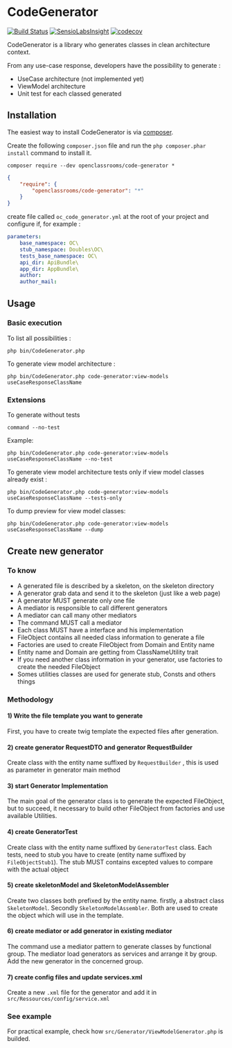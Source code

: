 # CodeGenerator
[![Build Status](https://travis-ci.org/OpenClassrooms/CodeGenerator.svg?branch=master)](https://travis-ci.org/OpenClassrooms/CodeGenerator)
[![SensioLabsInsight](https://insight.symfony.com/projects/e91d65d8-55e2-4b66-8649-1bfaf79b67d8/mini.svg)](https://insight.symfony.com/account/widget?project=e91d65d8-55e2-4b66-8649-1bfaf79b67d8)
[![codecov](https://codecov.io/gh/OpenClassrooms/CodeGenerator/branch/master/graph/badge.svg)](https://codecov.io/gh/OpenClassrooms/CodeGenerator)


CodeGenerator is a library who generates classes in clean architecture context. 

From any use-case response, developers have the possibility to generate : 
- UseCase architecture (not implemented yet)
- ViewModel architecture
- Unit test for each classed generated

## Installation
The easiest way to install CodeGenerator is via [composer](http://getcomposer.org/).

Create the following `composer.json` file and run the `php composer.phar install` command to install it.

```commandLine
composer require --dev openclassrooms/code-generator *
```

```json
{
    "require": {
        "openclassrooms/code-generator": "*"
    }
}
```
create file called `oc_code_generator.yml` at the root of your project and configure if, for example : 
``` yaml
parameters:
    base_namespace: OC\ 
    stub_namespace: Doubles\OC\
    tests_base_namespace: OC\
    api_dir: ApiBundle\
    app_dir: AppBundle\
    author:
    author_mail:
```
<a name="install-nocomposer"/>

## Usage
### Basic execution
To list all possibilities : 
``` 
php bin/CodeGenerator.php
```
To generate view model architecture : 
``` 
php bin/CodeGenerator.php code-generator:view-models useCaseResponseClassName
```
### Extensions
To generate without tests
``` 
command --no-test
```
Example:
```
php bin/CodeGenerator.php code-generator:view-models useCaseResponseClassName --no-test
```
To generate view model architecture tests only if view model classes already exist : 
``` 
php bin/CodeGenerator.php code-generator:view-models useCaseResponseClassName --tests-only
```
To dump preview for view model classes: 
``` 
php bin/CodeGenerator.php code-generator:view-models useCaseResponseClassName --dump
```
## Create new generator

### To know
- A generated file is described by a skeleton, on the skeleton directory
- A generator grab data and send it to the skeleton (just like a web page)
- A generator MUST generate only one file
- A mediator is responsible to call different generators
- A mediator can call many other mediators
- The command MUST call a mediator
- Each class MUST have a interface and his implementation
- FileObject contains all needed class information to generate a file
- Factories are used to create FileObject from Domain and Entity name
- Entity name and Domain are getting from ClassNameUtility trait 
- If you need another class information in your generator, use factories to create the needed FileObject
- Somes utilities classes are used for generate stub, Consts and others things

### Methodology

#### 1) Write the file template you want to generate 
First, you have to create twig template the expected files after generation.
#### 2) create generator RequestDTO and generator RequestBuilder
Create class with the entity name suffixed by `RequestBuilder` , this is used as parameter in generator main method 
#### 3) start Generator Implementation
The main goal of the generator class is to generate the expected FileObject, but to succeed, it necessary to build other FileObject from factories and use available Utilities. 
#### 4) create GeneratorTest
Create class with the entity name suffixed by `GeneratorTest` class. Each tests, need to stub you have to create (entity name suffixed by `FileObjectStub1`). The stub MUST contains excepted values to compare with the actual object
#### 5) create skeletonModel and SkeletonModelAssembler
Create two classes both prefixed by the entity name.
firstly, a abstract class `SkeletonModel`. 
Secondly `SkeletonModelAssembler`. 
Both are used to create the object which will use in the template.
#### 6) create mediator or add generator in existing mediator
The command use a mediator pattern to generate classes by functional group. 
The mediator load generators as services and arrange it by group. 
Add the new generator in the concerned group.
#### 7) create config files and update services.xml
Create a new `.xml` file for the generator and add it in `src/Ressources/config/service.xml`

### See example

For practical example, check how `src/Generator/ViewModelGenerator.php` is builded.
